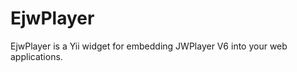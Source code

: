 EjwPlayer
=========

EjwPlayer is a Yii widget for embedding JWPlayer V6 into your web applications.